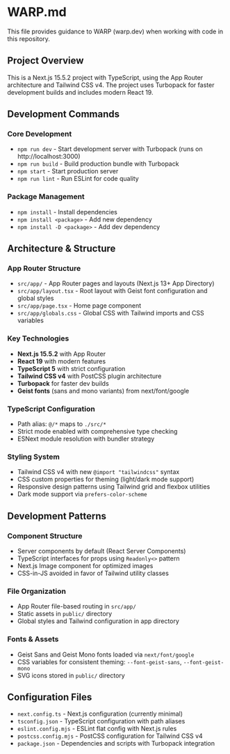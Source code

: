 # WARP.md

This file provides guidance to WARP (warp.dev) when working with code in this repository.

## Project Overview

This is a Next.js 15.5.2 project with TypeScript, using the App Router architecture and Tailwind CSS v4. The project uses Turbopack for faster development builds and includes modern React 19.

## Development Commands

### Core Development

- `npm run dev` - Start development server with Turbopack (runs on http://localhost:3000)
- `npm run build` - Build production bundle with Turbopack
- `npm start` - Start production server
- `npm run lint` - Run ESLint for code quality

### Package Management

- `npm install` - Install dependencies
- `npm install <package>` - Add new dependency
- `npm install -D <package>` - Add dev dependency

## Architecture & Structure

### App Router Structure

- `src/app/` - App Router pages and layouts (Next.js 13+ App Directory)
- `src/app/layout.tsx` - Root layout with Geist font configuration and global styles
- `src/app/page.tsx` - Home page component
- `src/app/globals.css` - Global CSS with Tailwind imports and CSS variables

### Key Technologies

- **Next.js 15.5.2** with App Router
- **React 19** with modern features
- **TypeScript 5** with strict configuration
- **Tailwind CSS v4** with PostCSS plugin architecture
- **Turbopack** for faster dev builds
- **Geist fonts** (sans and mono variants) from next/font/google

### TypeScript Configuration

- Path alias: `@/*` maps to `./src/*`
- Strict mode enabled with comprehensive type checking
- ESNext module resolution with bundler strategy

### Styling System

- Tailwind CSS v4 with new `@import "tailwindcss"` syntax
- CSS custom properties for theming (light/dark mode support)
- Responsive design patterns using Tailwind grid and flexbox utilities
- Dark mode support via `prefers-color-scheme`

## Development Patterns

### Component Structure

- Server components by default (React Server Components)
- TypeScript interfaces for props using `Readonly<>` pattern
- Next.js Image component for optimized images
- CSS-in-JS avoided in favor of Tailwind utility classes

### File Organization

- App Router file-based routing in `src/app/`
- Static assets in `public/` directory
- Global styles and Tailwind configuration in app directory

### Fonts & Assets

- Geist Sans and Geist Mono fonts loaded via `next/font/google`
- CSS variables for consistent theming: `--font-geist-sans`, `--font-geist-mono`
- SVG icons stored in `public/` directory

## Configuration Files

- `next.config.ts` - Next.js configuration (currently minimal)
- `tsconfig.json` - TypeScript configuration with path aliases
- `eslint.config.mjs` - ESLint flat config with Next.js rules
- `postcss.config.mjs` - PostCSS configuration for Tailwind CSS v4
- `package.json` - Dependencies and scripts with Turbopack integration
